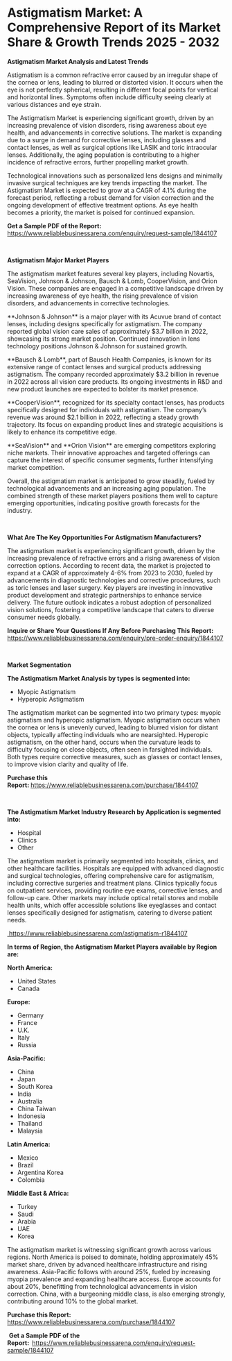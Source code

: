 <p><h1>Astigmatism Market: A Comprehensive Report of its Market Share & Growth Trends 2025 - 2032</h1></p><p><strong>Astigmatism Market Analysis and Latest Trends</strong></p>
<p><p>Astigmatism is a common refractive error caused by an irregular shape of the cornea or lens, leading to blurred or distorted vision. It occurs when the eye is not perfectly spherical, resulting in different focal points for vertical and horizontal lines. Symptoms often include difficulty seeing clearly at various distances and eye strain.</p><p>The Astigmatism Market is experiencing significant growth, driven by an increasing prevalence of vision disorders, rising awareness about eye health, and advancements in corrective solutions. The market is expanding due to a surge in demand for corrective lenses, including glasses and contact lenses, as well as surgical options like LASIK and toric intraocular lenses. Additionally, the aging population is contributing to a higher incidence of refractive errors, further propelling market growth.</p><p>Technological innovations such as personalized lens designs and minimally invasive surgical techniques are key trends impacting the market. The Astigmatism Market is expected to grow at a CAGR of 4.1% during the forecast period, reflecting a robust demand for vision correction and the ongoing development of effective treatment options. As eye health becomes a priority, the market is poised for continued expansion.</p></p>
<p><strong>Get a Sample PDF of the Report:&nbsp;</strong> <a href="https://www.reliablebusinessarena.com/enquiry/request-sample/1844107?utm_campaign=3559&utm_medium=2&utm_source=Github&utm_content=ia&utm_term=13042025&utm_id=astigmatism">https://www.reliablebusinessarena.com/enquiry/request-sample/1844107</a></p>
<p>&nbsp;</p>
<p><strong>Astigmatism Major Market Players</strong></p>
<p><p>The astigmatism market features several key players, including Novartis, SeaVision, Johnson & Johnson, Bausch & Lomb, CooperVision, and Orion Vision. These companies are engaged in a competitive landscape driven by increasing awareness of eye health, the rising prevalence of vision disorders, and advancements in corrective technologies.</p><p>**Johnson & Johnson** is a major player with its Acuvue brand of contact lenses, including designs specifically for astigmatism. The company reported global vision care sales of approximately $3.7 billion in 2022, showcasing its strong market position. Continued innovation in lens technology positions Johnson & Johnson for sustained growth.</p><p>**Bausch & Lomb**, part of Bausch Health Companies, is known for its extensive range of contact lenses and surgical products addressing astigmatism. The company recorded approximately $3.2 billion in revenue in 2022 across all vision care products. Its ongoing investments in R&D and new product launches are expected to bolster its market presence.</p><p>**CooperVision**, recognized for its specialty contact lenses, has products specifically designed for individuals with astigmatism. The company’s revenue was around $2.1 billion in 2022, reflecting a steady growth trajectory. Its focus on expanding product lines and strategic acquisitions is likely to enhance its competitive edge.</p><p>**SeaVision** and **Orion Vision** are emerging competitors exploring niche markets. Their innovative approaches and targeted offerings can capture the interest of specific consumer segments, further intensifying market competition.</p><p>Overall, the astigmatism market is anticipated to grow steadily, fueled by technological advancements and an increasing aging population. The combined strength of these market players positions them well to capture emerging opportunities, indicating positive growth forecasts for the industry.</p></p>
<p>&nbsp;</p>
<p><strong>What Are The Key Opportunities For Astigmatism Manufacturers?</strong></p>
<p><p>The astigmatism market is experiencing significant growth, driven by the increasing prevalence of refractive errors and a rising awareness of vision correction options. According to recent data, the market is projected to expand at a CAGR of approximately 4-6% from 2023 to 2030, fueled by advancements in diagnostic technologies and corrective procedures, such as toric lenses and laser surgery. Key players are investing in innovative product development and strategic partnerships to enhance service delivery. The future outlook indicates a robust adoption of personalized vision solutions, fostering a competitive landscape that caters to diverse consumer needs globally.</p></p>
<p><strong>Inquire or Share Your Questions If Any Before Purchasing This Report:</strong> <a href="https://www.reliablebusinessarena.com/enquiry/pre-order-enquiry/1844107?utm_campaign=3559&utm_medium=2&utm_source=Github&utm_content=ia&utm_term=13042025&utm_id=astigmatism">https://www.reliablebusinessarena.com/enquiry/pre-order-enquiry/1844107</a></p>
<p>&nbsp;</p>
<p><strong>Market Segmentation</strong></p>
<p><strong>The Astigmatism Market Analysis by types is segmented into:</strong></p>
<p><ul><li>Myopic Astigmatism</li><li>Hyperopic Astigmatism</li></ul></p>
<p><p>The astigmatism market can be segmented into two primary types: myopic astigmatism and hyperopic astigmatism. Myopic astigmatism occurs when the cornea or lens is unevenly curved, leading to blurred vision for distant objects, typically affecting individuals who are nearsighted. Hyperopic astigmatism, on the other hand, occurs when the curvature leads to difficulty focusing on close objects, often seen in farsighted individuals. Both types require corrective measures, such as glasses or contact lenses, to improve vision clarity and quality of life.</p></p>
<p><strong>Purchase this Report:&nbsp;</strong><a href="https://www.reliablebusinessarena.com/purchase/1844107?utm_campaign=3559&utm_medium=2&utm_source=Github&utm_content=ia&utm_term=13042025&utm_id=astigmatism">https://www.reliablebusinessarena.com/purchase/1844107</a></p>
<p>&nbsp;</p>
<p><strong>The Astigmatism Market Industry Research by Application is segmented into:</strong></p>
<p><ul><li>Hospital</li><li>Clinics</li><li>Other</li></ul></p>
<p><p>The astigmatism market is primarily segmented into hospitals, clinics, and other healthcare facilities. Hospitals are equipped with advanced diagnostic and surgical technologies, offering comprehensive care for astigmatism, including corrective surgeries and treatment plans. Clinics typically focus on outpatient services, providing routine eye exams, corrective lenses, and follow-up care. Other markets may include optical retail stores and mobile health units, which offer accessible solutions like eyeglasses and contact lenses specifically designed for astigmatism, catering to diverse patient needs.</p></p>
<p><a href="https://www.reliablebusinessarena.com/astigmatism-r1844107?utm_campaign=3559&utm_medium=2&utm_source=Github&utm_content=ia&utm_term=13042025&utm_id=astigmatism">&nbsp;https://www.reliablebusinessarena.com/astigmatism-r1844107</a></p>
<p><strong>In terms of Region, the Astigmatism Market Players available by Region are:</strong></p>
<p>
    <p> <strong> North America: </strong>
        <ul>
            <li>United States</li>
            <li>Canada</li>
        </ul>
        </p> 
    <p> <strong> Europe: </strong>
        <ul>
            <li>Germany</li>
            <li>France</li>
            <li>U.K.</li>
            <li>Italy</li>
            <li>Russia</li>
        </ul>
        </p> 
    <p> <strong> Asia-Pacific: </strong>
        <ul>
            <li>China</li>
            <li>Japan</li>
            <li>South Korea</li>
            <li>India</li>
            <li>Australia</li>
            <li>China Taiwan</li>
            <li>Indonesia</li>
            <li>Thailand</li>
            <li>Malaysia</li>
        </ul>
        </p> 
    <p> <strong> Latin America: </strong>
        <ul>
            <li>Mexico</li>
            <li>Brazil</li>
            <li>Argentina Korea</li>
            <li>Colombia</li>
        </ul>
        </p> 
    <p> <strong> Middle East & Africa: </strong>
        <ul>
            <li>Turkey</li>
            <li>Saudi</li>
            <li>Arabia</li>
            <li>UAE</li>
            <li>Korea</li>
        </ul>
    </p>
    </p>
<p><p>The astigmatism market is witnessing significant growth across various regions. North America is poised to dominate, holding approximately 45% market share, driven by advanced healthcare infrastructure and rising awareness. Asia-Pacific follows with around 25%, fueled by increasing myopia prevalence and expanding healthcare access. Europe accounts for about 20%, benefitting from technological advancements in vision correction. China, with a burgeoning middle class, is also emerging strongly, contributing around 10% to the global market.</p></p>
<p><strong>Purchase this Report: </strong><a href="https://www.reliablebusinessarena.com/purchase/1844107?utm_campaign=3559&utm_medium=2&utm_source=Github&utm_content=ia&utm_term=13042025&utm_id=astigmatism">https://www.reliablebusinessarena.com/purchase/1844107</a></p>
<p>&nbsp;<strong>Get a Sample PDF of the Report:&nbsp;&nbsp;</strong><a href="https://www.reliablebusinessarena.com/enquiry/request-sample/1844107?utm_campaign=3559&utm_medium=2&utm_source=Github&utm_content=ia&utm_term=13042025&utm_id=astigmatism">https://www.reliablebusinessarena.com/enquiry/request-sample/1844107</a></p>
<p><strong></strong></p>
<p><p></p><p></p><p></p></p>